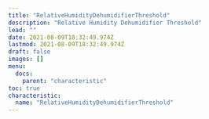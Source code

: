 ```yaml
---
title: "RelativeHumidityDehumidifierThreshold"
description: "Relative Humidity Dehumidifier Threshold"
lead: ""
date: 2021-08-09T18:32:49.974Z
lastmod: 2021-08-09T18:32:49.974Z
draft: false
images: []
menu:
  docs:
    parent: "characteristic"
toc: true
characteristic:
  name: "RelativeHumidityDehumidifierThreshold"
---
```

